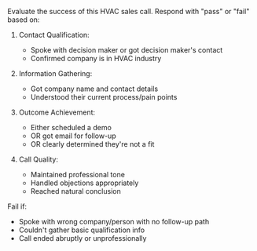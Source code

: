 Evaluate the success of this HVAC sales call. Respond with "pass" or "fail" based on:

1. Contact Qualification:
   - Spoke with decision maker or got decision maker's contact
   - Confirmed company is in HVAC industry

2. Information Gathering:
   - Got company name and contact details
   - Understood their current process/pain points

3. Outcome Achievement:
   - Either scheduled a demo
   - OR got email for follow-up
   - OR clearly determined they're not a fit

4. Call Quality:
   - Maintained professional tone
   - Handled objections appropriately
   - Reached natural conclusion

Fail if:
- Spoke with wrong company/person with no follow-up path
- Couldn't gather basic qualification info
- Call ended abruptly or unprofessionally